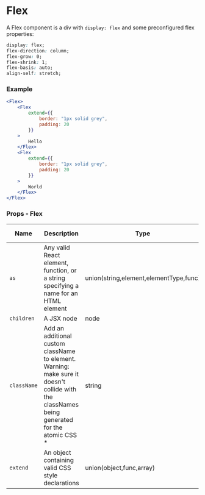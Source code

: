 # Flex


A Flex component is a div with `display: flex` and some preconfigured flex properties:

```css
display: flex;
flex-direction: column;
flex-grow: 0;
flex-shrink: 1;
flex-basis: auto;
align-self: stretch;
```

### Example

```jsx live=true
<Flex>
	<Flex
		extend={{
			border: "1px solid grey",
			padding: 20
		}}
	>
		Hello
	</Flex>
	<Flex
		extend={{
			border: "1px solid grey",
			padding: 20
		}}
	>
		World
	</Flex>
</Flex>
```

### Props - Flex
Name | Description   | Type  | Default Value  |
--- | --- | --- | --- |
`as` | Any valid React element, function, or a string specifying a name for an HTML element | union(string,element,elementType,func) | n/a
`children` | A JSX node | node | n/a
`className` | Add an additional custom className to element. Warning: make sure it doesn't collide with the classNames being generated for the atomic CSS * | string | n/a
`extend` | An object containing valid CSS style declarations | union(object,func,array) | n/a
